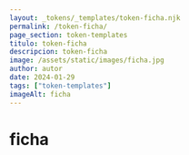 ```yaml
---
layout: _tokens/_templates/token-ficha.njk
permalink: /token-ficha/
page_section: token-templates
titulo: token-ficha
descripcion: token-ficha
image: /assets/static/images/ficha.jpg
author: autor
date: 2024-01-29 
tags: ["token-templates"]
imageAlt: ficha
---
```

# ficha

